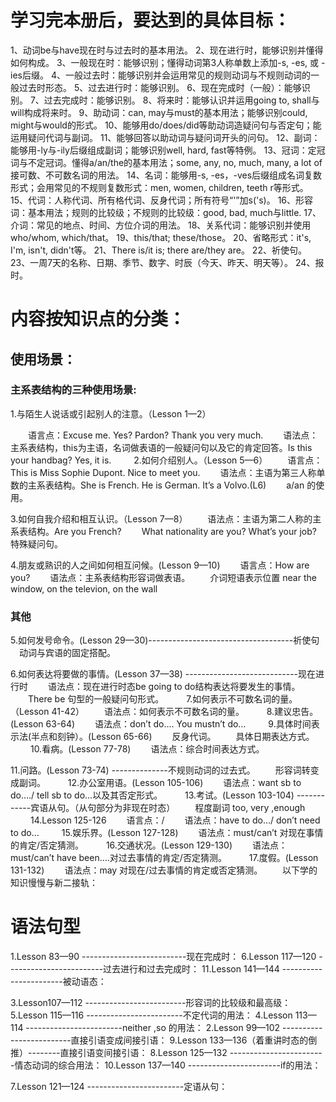 # 学习完本册后，要达到的具体目标：

1、动词be与have现在时与过去时的基本用法。
2、现在进行时，能够识别并懂得如何构成。
3、一般现在时：能够识别；懂得动词第3人称单数上添加-s, -es, 或 -ies后缀。
4、一般过去时：能够识别并会运用常见的规则动词与不规则动词的一般过去时形态。
5、过去进行时：能够识别。
6、现在完成时（一般）：能够识别。
7、过去完成时：能够识别。
8、将来时：能够认识并运用going to, shall与will构成将来时。
9、助动词：can, may与must的基本用法；能够识别could, might与would的形式。
10、能够用do/does/did等助动词造疑问句与否定句；能运用疑问代词与副词。
11、能够回答以助动词与疑问词开头的问句。
12、副词：能够用-ly与-ily后缀组成副词；能够识别well, hard, fast等特例。
13、冠词：定冠词与不定冠词。懂得a/an/the的基本用法；some, any, no, much, many, a lot of 接可数、不可数名词的用法。
14、名词：能够用-s, -es，-ves后缀组成名词复数形式；会用常见的不规则复数形式：men, women, children, teeth r等形式。
15、代词：人称代词、所有格代词、反身代词；所有符号“'”加s('s)。
16、形容词：基本用法；规则的比较级；不规则的比较级：good, bad, much与little.
17、介词：常见的地点、时间、方位介词的用法。
18、关系代词：能够识别并使用who/whom, which/that。
19、this/that; these/those。
20、省略形式：it's, I'm, isn't, didn't等。
21、There is/it is; there are/they are。
22、祈使句。
23、一周7天的名称、日期、季节、数字、时辰（今天、昨天、明天等）。
24、报时。


# 内容按知识点的分类：

## 使用场景：

### 主系表结构的三种使用场景:
1.与陌生人说话或引起别人的注意。（Lesson 1—2）

　　语言点：Excuse me. Yes? Pardon? Thank you very much.
　　语法点：主系表结构，this为主语，名词做表语的一般疑问句以及它的肯定回答。Is this your handbag? Yes, it is.
　　
2.如何介绍别人。（Lesson 5—6）
　　语言点：This is Miss Sophie Dupont. Nice to meet you.
　　语法点：主语为第三人称单数的主系表结构。She is French. He is German. It’s a Volvo.(L6)
　　a/an 的使用。

3.如何自我介绍和相互认识。（Lesson 7—8）
　　语法点：主语为第二人称的主系表结构。Are you French?
　　What nationality are you? What’s your job? 特殊疑问句。

4.朋友或熟识的人之间如何相互问候。(Lesson 9—10)
　　语言点：How are you?
　　语法点：主系表结构形容词做表语。
　　介词短语表示位置 near the window, on the televion, on the wall

### 其他
5.如何发号命令。(Lesson 29—30)------------------------------------祈使句
　动词与宾语的固定搭配。

6.如何表达将要做的事情。(Lesson 37—38) ----------------------------现在进行时
　　语法点：现在进行时态be going to do结构表达将要发生的事情。
　　There be 句型的一般疑问句形式。
　　
7.如何表示不可数名词的量。（Lesson 41-42）
　　语法点：如何表示不可数名词的量。
　　
8.建议忠告。(Lesson 63-64)
　　语法点：don’t do…. You mustn’t do…
　　
9.具体时间表示法(半点和刻钟）。(Lesson 65-66)
　　反身代词。
　　具体日期表达方式。
　　
10.看病。(Lesson 77-78)
　　语法点：综合时间表达方式。

11.问路。(Lesson 73-74) --------------不规则动词的过去式。
　　形容词转变成副词。
　　
12.办公室用语。(Lesson 105-106)
　　语法点：want sb to do…./ tell sb to do…以及其否定形式。
　　
13.考试。(Lesson 103-104) ------------宾语从句。（从句部分为非现在时态）
　　程度副词 too, very ,enough
　　
14.Lesson 125-126
　　语言点：/
　　语法点：have to do…/ don’t need to do…
　　
15.娱乐界。(Lesson 127-128)
　　语法点：must/can’t 对现在事情的肯定/否定猜测。
　　
16.交通状况。(Lesson 129-130)
　　语法点：must/can’t have been….对过去事情的肯定/否定猜测。
　　
17.度假。(Lesson 131-132)
　　语法点：may 对现在/过去事情的肯定或否定猜测。
　　以下学的知识慢慢与新二接轨：

# 语法句型
1.Lesson 83—90 --------------------------现在完成时：
6.Lesson 117—120 ------------------------过去进行和过去完成时：
11.Lesson 141—144 -----------------------被动语态：

3.Lesson107—112 -------------------------形容词的比较级和最高级：
5.Lesson 115—116 ------------------------不定代词的用法：
4.Lesson 113—114 ------------------------neither ,so 的用法：
2.Lesson 99—102 -------------------------直接引语变成间接引语：
9.Lesson 133—136（着重讲时态的倒推）--------直接引语变间接引语：
8.Lesson 125—132 ------------------------情态动词的综合用法：
10.Lesson 137—140 -----------------------if的用法：

7.Lesson 121—124 ------------------------定语从句：



